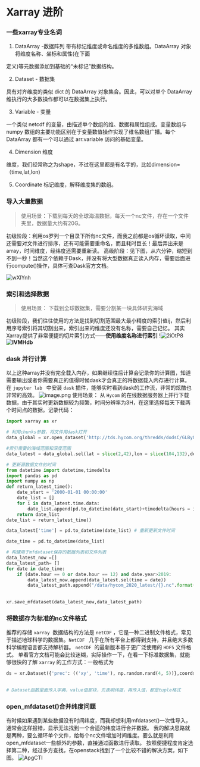 # Xarray 进阶

### 一些xarray专业名词


1. DataArray -数据阵列
带有标记维度或命名维度的多维数组。DataArray 对象将维度名称、坐标和属性(在下面

定义)等元数据添加到基础的“未标记”数据结构。

2. Dataset - 数据集

具有对齐维度的类似 dict 的 DataArray 对象集合。因此，可以对单个 DataArray 维执行的大多数操作都可以在数据集上执行。

3. Variable - 变量

一个类似 netcdf 的变量，由描述单个数组的维、数据和属性组成。变量数组与 numpy 数组的主要功能区别在于变量数值操作实现了维名数组广播。每个 DataArray 都有一个可以通过 arr.variable 访问的基础变量。

4. Dimension 维度

维度，我们经常称之为shape，不过在这里都是有名字的，比如dimension=（time,lat,lon)

5. Coordinate 标记维度，解释维度集的数组。
### 导入大量数据
> 使用场景：下载到每天的全球海温数据，每天一个nc文件，存在一个文件夹里，数据量大约有20G。

初级阶段：利用os罗列一个目录下所有nc文件，而我之前都是os循环读取，中间还需要对文件进行排序，还有可能需要重命名，而且耗时巨长！最后弄出来是array，时间维度，经纬度还需要重新读。
高级阶段：见下图，从六分钟，缩短到不到一秒！当然这个依赖于Dask，并没有将大型数据真正读入内存，需要后面进行compute()操作，具体可查Dask官方文档。

![wXlYnh](https://cdn.jsdelivr.net/gh/Flionay/pic_bed@master/Upic/202102/wXlYnh.png)

### 索引和选择数据
> 使用场景： 下载到全球数据集，需要分割某一块具体研究海域

初级阶段，我们往往使用的方法是找到切割范围最大最小精度的索引值ij，然后利用序号索引将其切割出来，索引出来的维度还没有名称，需要自己记忆。
其实Xarray提供了非常便捷的切片索引方式——**使用维度名称进行索引**
!![2iOtP8](https://cdn.jsdelivr.net/gh/Flionay/pic_bed@master/Upic/202101/2iOtP8.jpg)
**![IVMHdb](https://cdn.jsdelivr.net/gh/Flionay/pic_bed@master/Upic/202101/IVMHdb.jpg)**

### dask 并行计算
以上这种array并没有完全载入内存，如果继续往后计算会记录你的计算图，知道需要输出或者你需要真正的值得时候dask才会真正的将数据载入内存进行计算。
在 `jupyter lab ` 中安装 `dask` 插件，能够实时看到dask的工作流，非常的炫酷也非常的高效。
![image.png](https://cdn.nlark.com/yuque/0/2020/png/2637180/1606876276157-273ef2fb-276c-407c-89da-b316d2b422ef.png?x-oss-process=image%2Fresize%2Cw_2076)
使用场景：
从 `Hycom` 的在线数据服务器上并行下载数据，由于其实时更新数据较为频繁，时间分辨率为3H，在这里选择每天下载两个时间点的数据。记录代码：

```python
import xarray as xr

# 利用chunks参数，将文件用dask打开
data_global = xr.open_dataset('http://tds.hycom.org/thredds/dodsC/GLBy0.08/expt_93.0',decode_times=False,chunks={"time":100})

#索引需要的海域范围和深度范围
data_latest = data_global.sel(lat = slice(2,42),lon = slice(104,132),depth=slice(0,1001))

# 更新源数据文件的时间
from datetime import datetime,timedelta
import pandas as pd
import numpy as np
def return_latest_time():
    date_start = '2000-01-01 00:00:00'
    date_list = []
    for i in data_latest.time.data:
        date_list.append(pd.to_datetime(date_start)+timedelta(hours = i))
    return date_list
date_list = return_latest_time()

data_latest['time'] = pd.to_datetime(date_list) # 重新更新文件时间

date_time = pd.to_datetime(date_list)

# 构建用于mfdataset保存的数据列表和文件列表
data_latest_now =[]
data_latest_path= []
for date in date_time:
    if (date.hour == 0 or date.hour == 12) and date.year>2019:
        data_latest_now.append(data_latest.sel(time = date))
        data_latest_path.append("/data/hycom_2020_latest/{}.nc".format(str(date)))
        
        
xr.save_mfdataset(data_latest_now,data_latest_path)
```
### 将数据存为标准的nc文件格式
推荐的存储 `xarray`  数据结构的方法是 `netCDF` ，它是一种二进制文件格式，常见于描述地球科学的数据集。`NetCDF ` 几乎在所有平台上都得到支持，并且绝大多数科学编程语言都支持解析器。 `netCDF`  的最新版本基于更广泛使用的 `HDF5` 文件格式。
单看官方文档可能会比较迷糊，实际操作一下，在看一下标准数据集，就能够很快的了解 `xarray` 的工作方式：一般格式为
```python
ds = xr.Dataset({'prec': (('xy', 'time'), np.random.rand(4, 5))},coords={'lat': ('xy', [15, 25, 35, 45]),
                                                                         'lon': ('xy', [15, 25, 35, 45]),
                                                                         'time': pd.date_range('2000-01-01', periods=5),})
# Dataset函数里面传入字典，value值那块，先表明纬度，再传入值，都是tuple格式
```


### open_mfdataset()合并纬度问题
有时候如果遇到某些数据没有时间纬度，而我却想利用mfdataset()一次性导入，通常会这样报错，显示无法找到一个合适的纬度进行合并数据。
我的解决思路就是两种，要么循环单个文件，给每个nc文件增加时间维度。要么就是利用open_mfdataset一些额外的参数，直接通过函数进行读取。
按照便捷程度肯定选择第二种，经过多方查找，在openstack找到了一个比较不错的解决方案，如下图。
![ApgCTI](https://cdn.jsdelivr.net/gh/Flionay/pic_bed@master/Upic/202101/ApgCTI.jpg)






















